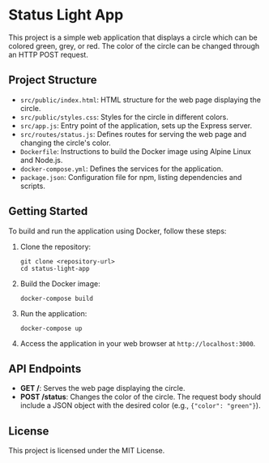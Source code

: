 # Status Light App

This project is a simple web application that displays a circle which can be colored green, grey, or red. The color of the circle can be changed through an HTTP POST request.

## Project Structure

- `src/public/index.html`: HTML structure for the web page displaying the circle.
- `src/public/styles.css`: Styles for the circle in different colors.
- `src/app.js`: Entry point of the application, sets up the Express server.
- `src/routes/status.js`: Defines routes for serving the web page and changing the circle's color.
- `Dockerfile`: Instructions to build the Docker image using Alpine Linux and Node.js.
- `docker-compose.yml`: Defines the services for the application.
- `package.json`: Configuration file for npm, listing dependencies and scripts.

## Getting Started

To build and run the application using Docker, follow these steps:

1. Clone the repository:
   ```
   git clone <repository-url>
   cd status-light-app
   ```

2. Build the Docker image:
   ```
   docker-compose build
   ```

3. Run the application:
   ```
   docker-compose up
   ```

4. Access the application in your web browser at `http://localhost:3000`.

## API Endpoints

- **GET /**: Serves the web page displaying the circle.
- **POST /status**: Changes the color of the circle. The request body should include a JSON object with the desired color (e.g., `{"color": "green"}`).

## License

This project is licensed under the MIT License.
